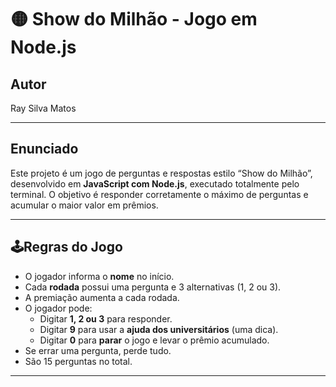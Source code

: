 # 🟡 Show do Milhão - Jogo em Node.js

##  Autor  
Ray Silva Matos

---

## Enunciado  
Este projeto é um jogo de perguntas e respostas estilo “Show do Milhão”, desenvolvido em **JavaScript com Node.js**, executado totalmente pelo terminal. O objetivo é responder corretamente o máximo de perguntas e acumular o maior valor em prêmios.

---

## 🕹Regras do Jogo

- O jogador informa o **nome** no início.
- Cada **rodada** possui uma pergunta e 3 alternativas (1, 2 ou 3).
- A premiação aumenta a cada rodada.
- O jogador pode:
  - Digitar **1, 2 ou 3** para responder.
  - Digitar **9** para usar a **ajuda dos universitários** (uma dica).
  - Digitar **0** para **parar** o jogo e levar o prêmio acumulado.
- Se errar uma pergunta, perde tudo.
- São 15 perguntas no total.

---

